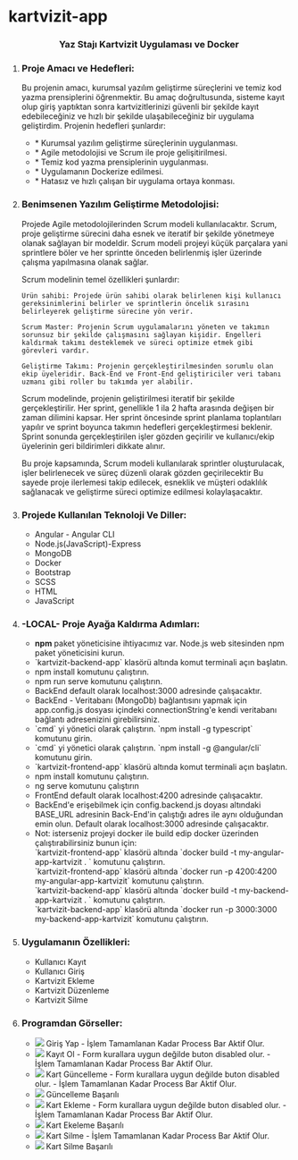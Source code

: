 # kartvizit-app
<h3 align="center" color="Darkblue">Yaz Stajı Kartvizit Uygulaması ve Docker</h5>

<ol>
<li>
      <h3 color="Red">Proje Amacı ve Hedefleri:</h3>
      <p>Bu projenin amacı, kurumsal yazılım geliştirme süreçlerini ve temiz kod yazma prensiplerini öğrenmektir. Bu amaç doğrultusunda, sisteme kayıt olup giriş yaptıktan sonra kartvizitlerinizi güvenli bir şekilde kayıt edebileceğiniz ve hızlı bir şekilde ulaşabileceğiniz bir uygulama geliştirdim. Projenin hedefleri şunlardır:</p>
      <ul>
        <li>* Kurumsal yazılım geliştirme süreçlerinin uygulanması.</li>
        <li>* Agile metodolojisi ve Scrum ile proje gelişitirilmesi.</li>
        <li>* Temiz kod yazma prensiplerinin uygulanması.</li>
        <li>* Uygulamanın Dockerize edilmesi.</li>
        <li>* Hatasız ve hızlı çalışan bir uygulama ortaya konması.</li>
      </ul>
  </li>
  <li>
      <h3 color="Red">Benimsenen Yazılım Geliştirme Metodolojisi:</h3>
      <p>Projede Agile metodolojilerinden Scrum modeli kullanılacaktır. Scrum, proje geliştirme sürecini daha esnek ve iteratif bir şekilde yönetmeye olanak sağlayan bir modeldir. Scrum modeli projeyi küçük parçalara yani sprintlere böler ve her sprintte önceden belirlenmiş işler üzerinde çalışma yapılmasına olanak sağlar.

Scrum modelinin temel özellikleri şunlardır:

	Ürün sahibi: Projede ürün sahibi olarak belirlenen kişi kullanıcı gereksinimlerini belirler ve sprintlerin öncelik sırasını belirleyerek geliştirme sürecine yön verir.

	Scrum Master: Projenin Scrum uygulamalarını yöneten ve takımın sorunsuz bir şekilde çalışmasını sağlayan kişidir. Engelleri kaldırmak takımı desteklemek ve süreci optimize etmek gibi görevleri vardır.

	Geliştirme Takımı: Projenin gerçekleştirilmesinden sorumlu olan ekip üyeleridir. Back-End ve Front-End geliştiriciler veri tabanı uzmanı gibi roller bu takımda yer alabilir.

Scrum modelinde, projenin geliştirilmesi iteratif bir şekilde gerçekleştirilir. Her sprint, genellikle 1 ila 2 hafta arasında değişen bir zaman dilimini kapsar. Her sprint öncesinde sprint planlama toplantıları yapılır ve sprint boyunca takımın hedefleri gerçekleştirmesi beklenir. Sprint sonunda gerçekleştirilen işler gözden geçirilir ve kullanıcı/ekip üyelerinin geri bildirimleri dikkate alınır.

Bu proje kapsamında, Scrum modeli kullanılarak sprintler oluşturulacak, işler belirlenecek ve süreç düzenli olarak gözden geçirilecektir Bu sayede proje ilerlemesi takip edilecek, esneklik ve müşteri odaklılık sağlanacak ve geliştirme süreci optimize edilmesi kolaylaşacaktır.</p>
  </li>
  <li>
      <h3 color="Red">Projede Kullanılan Teknoloji Ve Diller:</h3>
      <ul>
        <li>Angular - Angular CLI</li>
        <li>Node.js(JavaScript)-Express</li>
	<li>MongoDB</li>
        <li>Docker</li>
        <li>Bootstrap</li>
        <li>SCSS</li>
	<li>HTML</li>
        <li>JavaScript</li>
      </ul>
  </li>
  <li>
      <h3 color="Red"> -LOCAL- Proje Ayağa Kaldırma Adımları:</h3>
      <ul>
        <li><strong>npm</strong> paket yöneticisine ihtiyacımız var. Node.js web sitesinden npm paket yöneticisini kurun.</li>
        <li>`kartvizit-backend-app` klasörü altında komut terminali açın başlatın.</li>
        <li>npm install komutunu çalıştırın.</li>
        <li>npm run serve komutunu çalıştırın.</li>   
      	<li>BackEnd default olarak localhost:3000 adresinde çalışacaktır.</li>
      	<li>BackEnd - Veritabanı (MongoDb) bağlantısını yapmak için app.config.js dosyası içindeki connectionString'e kendi veritabanı bağlantı adresenizini girebilirsiniz.</li>
        <li>`cmd` yi yönetici olarak çalıştırın. `npm install -g typescript` komutunu girin.</li>
        <li>`cmd` yi yönetici olarak çalıştırın. `npm install -g @angular/cli` komutunu girin.</li>
      	<li>`kartvizit-frontend-app` klasörü altında komut terminali açın başlatın.</li>
        <li>npm install komutunu çalıştırın.</li>
        <li>ng serve komutunu çalıştırın</li>  
        <li>FrontEnd default olarak localhost:4200 adresinde çalışacaktır.</li>
      	<li>BackEnd'e erişebilmek için config.backend.js doyası altındaki BASE_URL adresinin Back-End'in çalıştığı adres ile aynı olduğundan emin olun. Default olarak localhost:3000 adresinde çalışacaktır.</li>
	<li>Not: isterseniz projeyi docker ile build edip docker üzerinden çalıştırabilirsiniz bunun için:<br>
	`kartvizit-frontend-app` klasörü altında `docker build -t my-angular-app-kartvizit . ` komutunu çalıştırın.<br>
	`kartvizit-frontend-app` klasörü altında `docker run -p 4200:4200 my-angular-app-kartvizit` komutunu çalıştırın.<br>
	`kartvizit-backend-app` klasörü altında `docker build -t my-backend-app-kartvizit . ` komutunu çalıştırın.<br>
	`kartvizit-backend-app` klasörü altında `docker run -p 3000:3000 my-backend-app-kartvizit` komutunu çalıştırın.<br>
	</li>
      </ul>
  </li>
  <li>
      <h3 color="Red">Uygulamanın Özellikleri:</h3>
      <ul>        
        <li>Kullanıcı Kayıt</li>
        <li>Kullanıcı Giriş</li>
        <li>Kartvizit Ekleme</li>
        <li>Kartvizit Düzenleme</li>
        <li>Kartvizit Silme</li>
      </ul>
  </li>
  <li>
      <h3 color="Red">Programdan Görseller:</h3>
      <ul>        
        <li><img src="/img/1.png"> Giriş Yap -  İşlem Tamamlanan Kadar Process Bar Aktif Olur.</li>
       <li><img src="/img/2.png"> Kayıt Ol - Form kurallara uygun değilde buton disabled olur. -  İşlem Tamamlanan Kadar Process Bar Aktif Olur.</li>
       <li><img src="/img/3.png"> Kart Güncelleme - Form kurallara uygun değilde buton disabled olur. -  İşlem Tamamlanan Kadar Process Bar Aktif Olur.</li>
       <li><img src="/img/4.png"> Güncelleme Başarılı </li>
       <li><img src="/img/5.png"> Kart Ekleme - Form kurallara uygun değilde buton disabled olur. -  İşlem Tamamlanan Kadar Process Bar Aktif Olur.</li>
       <li><img src="/img/6.png"> Kart Ekeleme Başarılı </li>
       <li><img src="/img/7.png"> Kart Silme - İşlem Tamamlanan Kadar Process Bar Aktif Olur.</li>
       <li><img src="/img/8.png"> Kart Silme Başarılı </li>
      </ul>
  </li>	
</ol>

